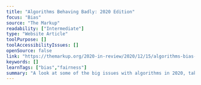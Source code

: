 ```yaml
---
title: "Algorithms Behaving Badly: 2020 Edition"
focus: "Bias"
source: "The Markup"
readability: ["Intermediate"]
type: "Website Article"
toolPurpose: []
toolAccessibilityIssues: []
openSource: false
link: "https://themarkup.org/2020-in-review/2020/12/15/algorithms-bias-racism-surveillance"
keywords: []
learnTags: ["bias","fairness"]
summary: "A look at some of the big issues with algorithms in 2020, taken from a myriad of examples of algorithms that were either created for a cynical purpose, functioned to reinforce racism, or spectacularly failed to fix the problems they were built to solve.  "
---
```


